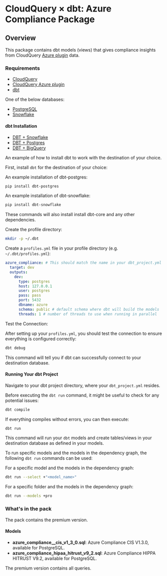 # CloudQuery &times; dbt: Azure Compliance Package

## Overview

This package contains dbt models (views) that gives compliance insights from CloudQuery [Azure plugin](https://hub.cloudquery.io/plugins/source/cloudquery/azure) data.


### Requirements

- [CloudQuery](https://www.cloudquery.io/docs/quickstart)
- [CloudQuery Azure plugin](https://hub.cloudquery.io/plugins/source/cloudquery/azure)
- [dbt](https://docs.getdbt.com/docs/installation)
 
One of the below databases:

- [PostgreSQL](https://hub.cloudquery.io/plugins/destination/cloudquery/postgresql/v6.1.3/docs)
- [Snowflake](https://hub.cloudquery.io/plugins/destination/cloudquery/snowflake/v3.3.3/docs)


#### dbt Installation

- [DBT + Snowflake](https://docs.getdbt.com/docs/core/connect-data-platform/snowflake-setup)
- [DBT + Postgres](https://docs.getdbt.com/docs/core/connect-data-platform/postgres-setup)
- [DBT + BigQuery](https://docs.getdbt.com/docs/core/connect-data-platform/bigquery-setup)

An example of how to install dbt to work with the destination of your choice.

First, install `dbt` for the destination of your choice:

An example installation of dbt-postgres:

```bash
pip install dbt-postgres
```

An example installation of dbt-snowflake:

```bash
pip install dbt-snowflake
```

These commands will also install install dbt-core and any other dependencies.

Create the profile directory:

```bash
mkdir -p ~/.dbt
```

Create a `profiles.yml` file in your profile directory (e.g. `~/.dbt/profiles.yml`):

```yaml
azure_compliance: # This should match the name in your dbt_project.yml
  target: dev
  outputs:
    dev:
      type: postgres
      host: 127.0.0.1
      user: postgres
      pass: pass
      port: 5432
      dbname: azure
      schema: public # default schema where dbt will build the models
      threads: 1 # number of threads to use when running in parallel
```

Test the Connection:

After setting up your `profiles.yml`, you should test the connection to ensure everything is configured correctly:

```bash
dbt debug
```

This command will tell you if dbt can successfully connect to your destination database.

#### Running Your dbt Project

Navigate to your dbt project directory, where your `dbt_project.yml` resides.

Before executing the `dbt run` command, it might be useful to check for any potential issues:

```bash
dbt compile
```
If everything compiles without errors, you can then execute:

```bash
dbt run
```

This command will run your `dbt` models and create tables/views in your destination database as defined in your models.

To run specific models and the models in the dependency graph, the following `dbt run` commands can be used:

For a specific model and the models in the dependency graph:
```bash
dbt run --select +"<model_name>"
```

For a specific folder and the models in the dependency graph:
```bash
dbt run --models +pro
```

### What's in the pack

The pack contains the premium version.

#### Models

- **azure_compliance\_\_cis_v1_3_0.sql**: Azure Compliance CIS V1.3.0, available for PostgreSQL.
- **azure_compliance_hipaa_hitrust_v9_2.sql**: Azure Compliance HIPPA HITRUST V9.2, available for PostgreSQL.

The premium version contains all queries.
